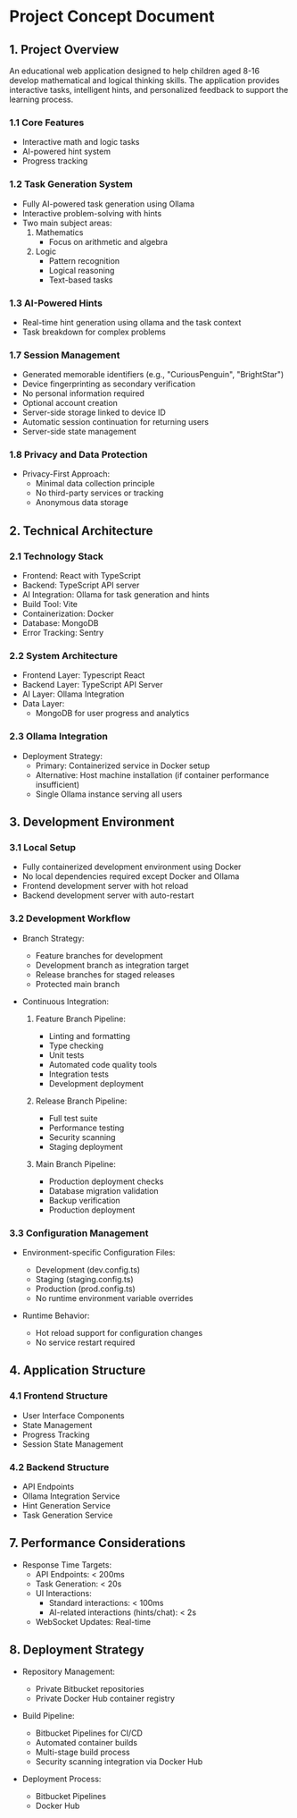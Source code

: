 # Project Concept Document

## 1. Project Overview
An educational web application designed to help children aged 8-16 develop mathematical and logical thinking skills. The application provides interactive tasks, intelligent hints, and personalized feedback to support the learning process.

### 1.1 Core Features
- Interactive math and logic tasks
- AI-powered hint system
- Progress tracking

### 1.2 Task Generation System
- Fully AI-powered task generation using Ollama
- Interactive problem-solving with hints
- Two main subject areas:
  1. Mathematics
     - Focus on arithmetic and algebra
  2. Logic
     - Pattern recognition
     - Logical reasoning
     - Text-based tasks

### 1.3 AI-Powered Hints
- Real-time hint generation using ollama and the task context
- Task breakdown for complex problems

### 1.7 Session Management
- Generated memorable identifiers (e.g., "CuriousPenguin", "BrightStar")
- Device fingerprinting as secondary verification
- No personal information required
- Optional account creation
- Server-side storage linked to device ID
- Automatic session continuation for returning users
- Server-side state management

### 1.8 Privacy and Data Protection
- Privacy-First Approach:
  - Minimal data collection principle
  - No third-party services or tracking
  - Anonymous data storage

## 2. Technical Architecture
### 2.1 Technology Stack
- Frontend: React with TypeScript
- Backend: TypeScript API server
- AI Integration: Ollama for task generation and hints
- Build Tool: Vite
- Containerization: Docker
- Database: MongoDB
- Error Tracking: Sentry

### 2.2 System Architecture
- Frontend Layer: Typescript React
- Backend Layer: TypeScript API Server
- AI Layer: Ollama Integration
- Data Layer: 
  - MongoDB for user progress and analytics

### 2.3 Ollama Integration
- Deployment Strategy:
  - Primary: Containerized service in Docker setup
  - Alternative: Host machine installation (if container performance insufficient)
  - Single Ollama instance serving all users

## 3. Development Environment
### 3.1 Local Setup
- Fully containerized development environment using Docker
- No local dependencies required except Docker and Ollama
- Frontend development server with hot reload
- Backend development server with auto-restart

### 3.2 Development Workflow
- Branch Strategy:
  - Feature branches for development
  - Development branch as integration target
  - Release branches for staged releases
  - Protected main branch
  
- Continuous Integration:
  1. Feature Branch Pipeline:
     - Linting and formatting
     - Type checking
     - Unit tests
     - Automated code quality tools
     - Integration tests
     - Development deployment
  
  2. Release Branch Pipeline:
     - Full test suite
     - Performance testing
     - Security scanning
     - Staging deployment
  
  3. Main Branch Pipeline:
     - Production deployment checks
     - Database migration validation
     - Backup verification
     - Production deployment

### 3.3 Configuration Management
- Environment-specific Configuration Files:
  - Development (dev.config.ts)
  - Staging (staging.config.ts)
  - Production (prod.config.ts)
  - No runtime environment variable overrides

- Runtime Behavior:
  - Hot reload support for configuration changes
  - No service restart required

## 4. Application Structure
### 4.1 Frontend Structure
- User Interface Components
- State Management
- Progress Tracking
- Session State Management

### 4.2 Backend Structure
- API Endpoints
- Ollama Integration Service
- Hint Generation Service
- Task Generation Service

## 7. Performance Considerations
- Response Time Targets:
  - API Endpoints: < 200ms
  - Task Generation: < 20s
  - UI Interactions:
    * Standard interactions: < 100ms
    * AI-related interactions (hints/chat): < 2s
  - WebSocket Updates: Real-time

## 8. Deployment Strategy
- Repository Management:
  - Private Bitbucket repositories
  - Private Docker Hub container registry

- Build Pipeline:
  - Bitbucket Pipelines for CI/CD
  - Automated container builds
  - Multi-stage build process
  - Security scanning integration via Docker Hub

- Deployment Process:
  - Bitbucket Pipelines
  - Docker Hub